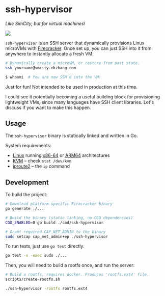 # ssh-hypervisor

_Like SimCity, but for virtual machines!_

![](https://ssh-hypervisor.s3.us-east-1.amazonaws.com/vmcity-screencast.gif)

`ssh-hypervisor` is an SSH server that dynamically provisions Linux microVMs with [Firecracker](https://github.com/firecracker-microvm/firecracker). Once set up, you can just SSH into it from anywhere to instantly allocate a fresh VM.

```bash
# Dynamically create a microVM, or restore from past state.
ssh yourname@vmcity.ekzhang.com

$ whoami  # You are now SSH'd into the VM!
```

Just for fun! Not intended to be used in production at this time.

I could see it potentially becoming a useful building block for provisioning lightweight VMs, since many languages have SSH client libraries. Let's discuss if you want to make this happen.

## Usage

The `ssh-hypervisor` binary is statically linked and written in Go.

System requirements:

- [Linux](https://en.wikipedia.org/wiki/Linux) running [x86-64](https://en.wikipedia.org/wiki/X86-64) or [ARM64](https://en.wikipedia.org/wiki/AArch64) architectures
- [KVM](https://linux-kvm.org/page/Main_Page) – check `stat /dev/kvm`
- [iproute2](https://en.wikipedia.org/wiki/Iproute2) – the `ip` command

<!-- Idle VMs are automatically suspended with a [snapshot](https://github.com/firecracker-microvm/firecracker/blob/main/docs/snapshotting/snapshot-support.md) that is stored on disk. If the same user logs in within a time period, they receive a snapshot of the previous VM state that gets resumed. -->

## Development

To build the project:

```bash
# Download platform-specific Firecracker binary
go generate ./...

# Build the binary (static linking, no CGO dependencies)
CGO_ENABLED=0 go build ./cmd/ssh-hypervisor

# Grant required CAP_NET_ADMIN to the binary
sudo setcap cap_net_admin+ep ./ssh-hypervisor
```

To run tests, just use `go test` directly.

```bash
go test -v -exec sudo ./...
```

Then, you will need to build a rootfs once, and run the server:

```bash
# Build a rootfs, requires docker. Produces 'rootfs.ext4' file.
scripts/create-rootfs.sh

./ssh-hypervisor -rootfs rootfs.ext4
```
